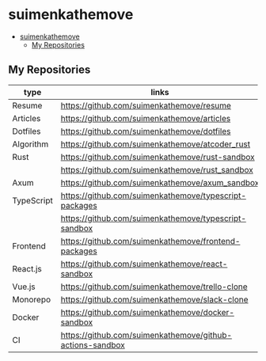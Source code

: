 # suimenkathemove

- [suimenkathemove](#suimenkathemove)
  - [My Repositories](#my-repositories)

## My Repositories

| type       | links                                                       |
| ---------- | ----------------------------------------------------------- |
| Resume     | <https://github.com/suimenkathemove/resume>                 |
| Articles   | <https://github.com/suimenkathemove/articles>               |
| Dotfiles   | <https://github.com/suimenkathemove/dotfiles>               |
| Algorithm  | <https://github.com/suimenkathemove/atcoder_rust>           |
| Rust       | <https://github.com/suimenkathemove/rust-sandbox>           |
|            | <https://github.com/suimenkathemove/rust_sandbox>           |
| Axum       | <https://github.com/suimenkathemove/axum_sandbox>           |
| TypeScript | <https://github.com/suimenkathemove/typescript-packages>    |
|            | <https://github.com/suimenkathemove/typescript-sandbox>     |
| Frontend   | <https://github.com/suimenkathemove/frontend-packages>      |
| React.js   | <https://github.com/suimenkathemove/react-sandbox>          |
| Vue.js     | <https://github.com/suimenkathemove/trello-clone>           |
| Monorepo   | <https://github.com/suimenkathemove/slack-clone>            |
| Docker     | <https://github.com/suimenkathemove/docker-sandbox>         |
| CI         | <https://github.com/suimenkathemove/github-actions-sandbox> |
